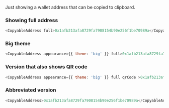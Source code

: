 Just showing a wallet address that can be copied to clipboard.

### Showing full address

```js
<CopyableAddress full>0x1afb213afa8729fa7908154b90e256f1be70989a</CopyableAddress>
```

### Big theme

```js
<CopyableAddress appearance={{ theme: 'big' }} full>0x1afb213afa8729fa7908154b90e256f1be70989a</CopyableAddress>
```

### Version that also shows QR code

```js
<CopyableAddress appearance={{ theme: 'big' }} full qrCode >0x1afb213afa8729fa7908154b90e256f1be70989a</CopyableAddress>
```

### Abbreviated version

```js
<CopyableAddress>0x1afb213afa8729fa7908154b90e256f1be70989a</CopyableAddress>
```

